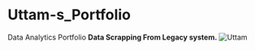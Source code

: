 # Uttam-s_Portfolio
Data Analytics Portfolio
**Data Scrapping From Legacy system.**
![Uttam]("C:\Users\u1167440\Downloads\31833779864_3dab4cb01c_o.jpg")
